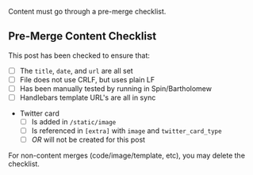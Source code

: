 Content must go through a pre-merge checklist.

## Pre-Merge Content Checklist

This post has been checked to ensure that:

- [ ] The `title`, `date`, and `url` are all set
- [ ] File does not use CRLF, but uses plain LF
- [ ] Has been manually tested by running in Spin/Bartholomew
- [ ] Handlebars template URL's are all in sync

- Twitter card
    - [ ] Is added in `/static/image`
    - [ ] Is referenced in `[extra]` with `image` and `twitter_card_type`
    - [ ] *OR* will not be created for this post

For non-content merges (code/image/template, etc), you may delete the checklist.
